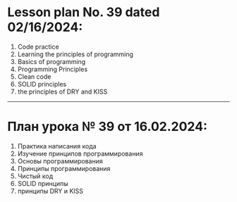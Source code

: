 # Lesson plan No. 39 dated 02/16/2024:

1. Code practice
2. Learning the principles of programming
2. Basics of programming
3. Programming Principles
4. Clean code
5. SOLID principles
5. the principles of DRY and KISS

_________________________________________________

# План урока № 39 от 16.02.2024:

1. Практика написания кода
2. Изучение принципов программирования
2. Основы программирования
3. Принципы программирования
4. Чистый код
5. SOLID принципы
5. принципы DRY и KISS